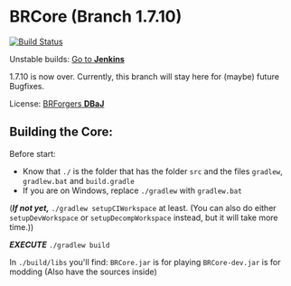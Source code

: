 # BRCore (Branch 1.7.10)

[![Build Status](http://jenkins.cyberdynecc.com/job/BRCore/badge/icon)](http://jenkins.cyberdynecc.com/job/BRCore/)

Unstable builds: [Go to **Jenkins**](http://jenkins.cyberdynecc.com/job/BRCore/)

1.7.10 is now over. Currently, this branch will stay here for (maybe) future Bugfixes.

License: [BRForgers **DBaJ**](https://github.com/BRForgers/BRCore/blob/master/LICENSE.md)

## Building the Core:
Before start:
* Know that `./` is the folder that has the folder `src` and the files `gradlew`, `gradlew.bat` and `build.gradle`
* If you are on Windows, replace `./gradlew` with `gradlew.bat`

(***If not yet,*** `./gradlew setupCIWorkspace` at least. (You can also do either `setupDevWorkspace` or `setupDecompWorkspace` instead, but it will take more time.))

***EXECUTE*** `./gradlew build`

In `./build/libs` you'll find:
`BRCore.jar` is for playing
`BRCore-dev.jar` is for modding (Also have the sources inside)
